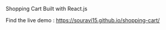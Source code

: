 Shopping Cart Built with React.js 

Find the live demo :  https://souravi15.github.io/shopping-cart/
